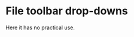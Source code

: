 <!-- DropDown0.md --- 
;; 
;; Description: 
;; Author: Hongyi Wu(吴鸿毅)
;; Email: wuhongyi@qq.com 
;; Created: 日 10月  7 09:37:46 2018 (+0800)
;; Last-Updated: 一 11月  5 16:35:06 2018 (+0800)
;;           By: Hongyi Wu(吴鸿毅)
;;     Update #: 3
;; URL: http://wuhongyi.cn -->

# File toolbar drop-downs 

Here it has no practical use.  


<!-- DropDown0.md ends here -->
